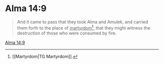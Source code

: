 # Alma 14:9

> And it came to pass that they took Alma and Amulek, and carried them forth to the place of <u>martyrdom</u>[^a], that they might witness the destruction of those who were consumed by fire.

[Alma 14:9](https://www.churchofjesuschrist.org/study/scriptures/bofm/alma/14?lang=eng&id=p9#p9)


[^a]: [[Martyrdom|TG Martyrdom]].  
